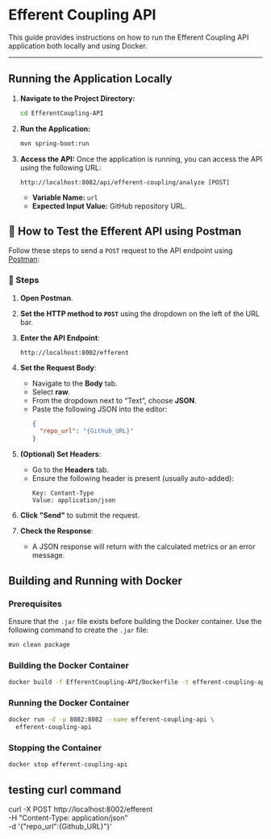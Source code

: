 # Efferent Coupling API

This guide provides instructions on how to run the Efferent Coupling API application both locally and using Docker.

<!-- ---

## 🛠️ MongoDB Setup Using Docker

Before starting the API service, you need a running MongoDB instance. If you don’t have MongoDB installed locally, the easiest way is to run it in a Docker container.

### 🧱 Start MongoDB Container

```bash
docker run -d \
  --name mongo-container \
  -p 27017:27017 \
  -e MONGO_INITDB_DATABASE=efferent_coupling_db \
  mongo
```

This will:
- Pull the official MongoDB image (if not already pulled)
- Run MongoDB on port `27017`
- Name the container `mongo-container`
- Set the default database to `efferent_coupling_db`

> By default, the Spring Boot app connects to `mongodb://localhost:27017/efferent_coupling_db`. No extra config needed unless overridden. -->

---

## Running the Application Locally

1. **Navigate to the Project Directory:**
   ```bash
   cd EfferentCoupling-API
   ```

2. **Run the Application:**
   ```bash
   mvn spring-boot:run
   ```

3. **Access the API:**
   Once the application is running, you can access the API using the following URL:
   ```
   http://localhost:8082/api/efferent-coupling/analyze [POST]
   ```
   - **Variable Name:** `url`
   - **Expected Input Value:** GitHub repository URL.


## 🧪 How to Test the Efferent API using Postman

Follow these steps to send a `POST` request to the API endpoint using [Postman](https://www.postman.com/):

### 🔧 Steps

1. **Open Postman**.

2. **Set the HTTP method to `POST`** using the dropdown on the left of the URL bar.

3. **Enter the API Endpoint**:
   ```
   http://localhost:8002/efferent
   ```

4. **Set the Request Body**:
   - Navigate to the **Body** tab.
   - Select **raw**.
   - From the dropdown next to “Text”, choose **JSON**.
   - Paste the following JSON into the editor:
     ```json
     {
       "repo_url": "{Github_URL}"
     }
     ```

5. **(Optional) Set Headers**:
   - Go to the **Headers** tab.
   - Ensure the following header is present (usually auto-added):
     ```
     Key: Content-Type
     Value: application/json
     ```

6. **Click "Send"** to submit the request.

7. **Check the Response**:
   - A JSON response will return with the calculated metrics or an error message.

## Building and Running with Docker

### Prerequisites
Ensure that the `.jar` file exists before building the Docker container. Use the following command to create the `.jar` file:
```bash
mvn clean package
```

### Building the Docker Container
```bash
docker build -f EfferentCoupling-API/Dockerfile -t efferent-coupling-api .
```

### Running the Docker Container

```bash
docker run -d -p 8082:8082 --name efferent-coupling-api \
  efferent-coupling-api
```
<!-- 
> The `--link` connects your app container with the MongoDB container using an internal hostname (`mongo-container`).
> The database name is set as `efferent_coupling_db`. -->


### Stopping the Container
```bash
docker stop efferent-coupling-api
```

## testing curl command 
curl -X POST http://localhost:8002/efferent \
     -H "Content-Type: application/json" \
     -d '{"repo_url":{Github_URL}"}'


